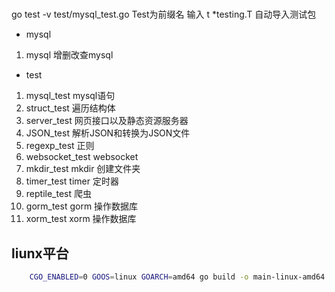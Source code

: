 # 
 go test -v test/mysql_test.go
 Test为前缀名
 输入 t *testing.T 自动导入测试包

- mysql
 1. mysql 增删改查mysql
- test 
 1. mysql_test              mysql语句
 2. struct_test             遍历结构体
 3. server_test             网页接口以及静态资源服务器
 4. JSON_test               解析JSON和转换为JSON文件
 5. regexp_test             正则
 6. websocket_test          websocket 
 7. mkdir_test              mkdir 创建文件夹
 8. timer_test              timer 定时器
 8. reptile_test            爬虫
 9. gorm_test               gorm 操作数据库
 9. xorm_test               xorm 操作数据库











## liunx平台
```bash
    CGO_ENABLED=0 GOOS=linux GOARCH=amd64 go build -o main-linux-amd64 main.go
```

